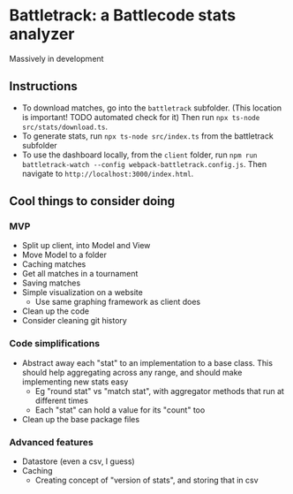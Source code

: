 # Battletrack: a Battlecode stats analyzer

Massively in development

## Instructions

- To download matches, go into the `battletrack` subfolder. (This location is important! TODO automated check for it) Then run `npx ts-node src/stats/download.ts`.
- To generate stats, run `npx ts-node src/index.ts` from the battletrack subfolder
- To use the dashboard locally, from the `client` folder, run `npm run battletrack-watch --config webpack-battletrack.config.js`.  Then navigate to `http://localhost:3000/index.html`.

## Cool things to consider doing

### MVP

- Split up client, into Model and View
 - Move Model to a folder
- Caching matches
- Get all matches in a tournament
 - Saving matches
- Simple visualization on a website
  - Use same graphing framework as client does
- Clean up the code
- Consider cleaning git history

### Code simplifications

- Abstract away each "stat" to an implementation to a base class. This should help aggregating across any range, and should make implementing new stats easy
  - Eg "round stat" vs "match stat", with aggregator methods that run at different times
  - Each "stat" can hold a value for its "count" too
- Clean up the base package files

### Advanced features

- Datastore (even a csv, I guess)
- Caching
  - Creating concept of "version of stats", and storing that in csv
